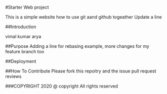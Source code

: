 #Starter Web project

This is a simple website how to use git aand github togeather
Update a line 

##Introduction

vimal kumar arya

##Purpose
Adding a line for rebasing example, more  changes for my feature branch too

##Deployment

##How To Contribute
Please  fork this repoitry and the issue pull request reviews

###COPYRIGHT
2020 @ copyright All rights reserved